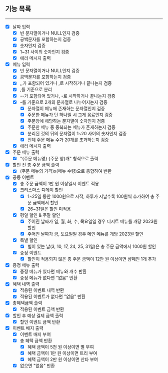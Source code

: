 ## 기능 목록
---
- [x] 날짜 입력
  - [x] 빈 문자열이거나 NULL인지 검증
  - [x] 공백문자를 포함하는지 검증
  - [x] 숫자인지 검증
  - [x] 1~31 사이의 숫자인지 검증
  - [x] 에러 메시지 출력

- [x] 메뉴 입력
  - [x] 빈 문자열이거나 NULL인지 검증
  - [x] 공백문자를 포함하는지 검증
  - [x] ,,가 포함되어 있거나 ,로 시작하거나 끝나는지 검증
  - [x] ,를 기준으로 분리
  - [x] --가 포함되어 있거나, -로 시작하거나 끝나는지 검증
  - [x] -를 기준으로 2개의 문자열로 나누어지는지 검증
    - [x] 문자열이 메뉴에 존재하는 문자열인지 검증
    - [x] 주문한 메뉴가 단 하나일 시 그게 음료인지 검증
    - [x] 주문양에 해당하는 문자열이 숫자인지 검증
    - [x] 주문한 메뉴 중 중복되는 메뉴가 존재하는지 검증
    - [x] 분리된 것의 뒤의 문자열이 1~20 사이의 숫자인지 검증
    - [x] 전체 주문 메뉴 수가 20개를 초과하는지 검증
  - [x] 에러 메시지 출력

- [x] 주문 메뉴 출력
  - [x] "{주문 메뉴명} {주문 양}개" 형식으로 출력

- [x] 할인 전 총 주문 금액 출력
  - [x] (주문 메뉴의 가격)x(메뉴 수량)으로 총합하여 반환

- [x] 공동 이벤트
  - [x] 총 주문 금액이 1만 원 이상일시 이벤트 적용
  - [x] 크리스마스 디데이 할인
    - [x] 1~25일 동안 1000원으로 시작, 하루가 지날수록 100원씩 추가하여 총 주문 금액에서 할인
    - [x] 26~31일은 할인 미적용
  - [x] 평일 할인 & 주말 할인
    - [x] 주어진 날짜가 일, 월, 화, 수, 목요일일 경우 디저트 메뉴를 개당 2023원 할인
    - [x] 주어진 날짜가 금, 토요일일 경우 메인 메뉴를 개당 2023원 할인
  - [x] 특별 할인
    - [x] 별이 있는 날(3, 10, 17, 24, 25, 31일)은 총 주문 금액에서 1000원 할인
  - [x] 증정 이벤트
    - [x] 할인이 적용되지 않은 총 주문 금액이 12만 원 이상이면 샴페인 1개 추가

- [x] 증정 메뉴 출력
  - [x] 증정 메뉴가 있다면 메뉴와 개수 반환
  - [x] 증정 메뉴가 없다면 "없음" 반환

- [x] 혜택 내역 출력
  - [x] 적용된 이벤트 내역 반환
  - [x] 적용된 이벤트가 없다면 "없음" 반환

- [x] 총혜택금액 출력
  - [x] 적용된 이벤트 금액 반환

- [x] 할인 후 예상 결제 금액 출력
  - [x] 할인 이벤트 금액 반환

- [x] 이벤트 배지 출력
  - [x] 이벤트 배지 부여
  - [x] 총 혜택 금액 반환
    - [x] 혜택 금액이 5천 원 이상이면 별 부여
    - [x] 혜택 금액이 1만 원 이상이면 트리 부여
    - [x] 혜택 금액이 2만 원 이상이면 산타 부여
  - [x] 없으면 "없음" 반환